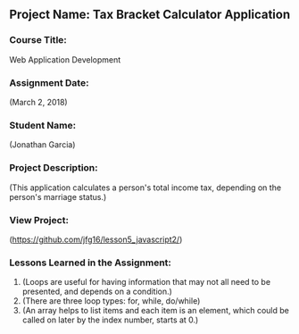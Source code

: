 ## Project Name:  Tax Bracket Calculator Application

### Course Title:
Web Application Development

### Assignment Date:  
(March 2, 2018)

### Student Name:  
(Jonathan Garcia)

### Project Description:
(This application calculates a person's total income tax, depending on the person's marriage status.)

### View Project:
(https://github.com/jfg16/lesson5_javascript2/)

### Lessons Learned in the Assignment:
1. (Loops are useful for having information that may not all need to be presented, and depends on a condition.)
2. (There are three loop types: for, while, do/while)
3. (An array helps to list items and each item is an element, which could be called on later by the index number, starts at 0.)

